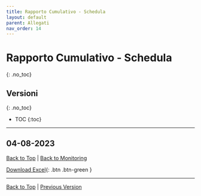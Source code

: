 ```yaml
---
title: Rapporto Cumulativo - Schedula
layout: default
parent: Allegati
nav_order: 14
---
```


# Rapporto Cumulativo - Schedula
{: .no_toc}

## Versioni
{: .no_toc}

- TOC
{:toc}

---

## 04-08-2023

[Back to Top](#top) |
[Back to Monitoring](/pm/4-monitoring-and-controlling#rapporto-cumulativo---schedula)

[Download Excel](/pm/resources/tables/schedule-cumulative-report-2023-08-04.xlsx){: .btn .btn-green }

---

[Back to Top](#top) |
[Previous Version](#04-08-2023)